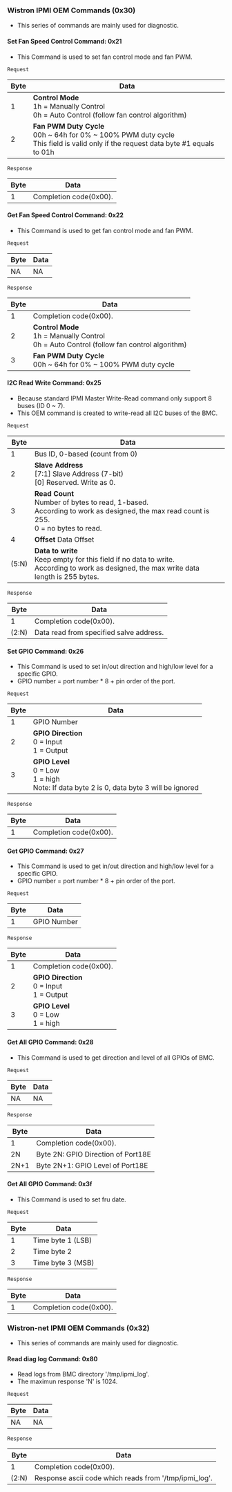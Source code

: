 ### Wistron IPMI OEM Commands (0x30)

* This series of commands are mainly used for diagnostic.

#### Set Fan Speed Control Command: 0x21

* This Command is used to set fan control mode and fan PWM.

`Request`

|Byte |Data
|---- |----
|1    |**Control Mode**<br>1h = Manually Control<br>0h = Auto Control (follow fan control algorithm)
|2    |**Fan PWM Duty Cycle**<br>00h ~ 64h for 0% ~ 100% PWM duty cycle<br>This field is valid only if the request data byte #1 equals to 01h

`Response`

|Byte |Data
|---- |----
|1    |Completion code(0x00).

#### Get Fan Speed Control Command: 0x22

* This Command is used to get fan control mode and fan PWM.

`Request`

|Byte |Data
|---- |----
|NA   |NA

`Response`

|Byte |Data
|---- |----
|1    |Completion code(0x00).
|2    |**Control Mode**<br>1h = Manually Control<br>0h = Auto Control (follow fan control algorithm)
|3    |**Fan PWM Duty Cycle**<br>00h ~ 64h for 0% ~ 100% PWM duty cycle

#### I2C Read Write Command: 0x25

* Because standard IPMI Master Write-Read command only support 8 buses (ID 0 ~ 7).
* This OEM command is created to write-read all I2C buses of the BMC.

`Request`

|Byte |Data
|---- |----
|1    |Bus ID, 0-based (count from 0)
|2    |**Slave Address**<br>[7:1] Slave Address (7-bit)<br>[0] Reserved. Write as 0.
|3    |**Read Count**<br>Number of bytes to read, 1-based.<br>According to work as designed, the max read count is 255.<br>0 = no bytes to read.
|4    |**Offset**  Data Offset
|(5:N)|**Data to write**<br>Keep empty for this field if no data to write.<br>According to work as designed, the max write data length is 255 bytes.

`Response`

|Byte |Data
|---- |----
|1    |Completion code(0x00).
|(2:N)|Data read from specified salve address.

#### Set GPIO Command: 0x26

* This Command is used to set in/out direction and high/low level for a specific GPIO.
* GPIO number = port number * 8 + pin order of the port.

`Request`

|Byte |Data
|---- |----
|1    |GPIO Number
|2    |**GPIO Direction**<br>0 = Input<br>1 = Output
|3    |**GPIO Level**<br>0 = Low<br>1 = high<br>Note: If data byte 2 is 0, data byte 3 will be ignored

`Response`

|Byte |Data
|---- |----
|1    |Completion code(0x00).

#### Get GPIO Command: 0x27

* This Command is used to get in/out direction and high/low level for a specific GPIO.
* GPIO number = port number * 8 + pin order of the port.

`Request`

|Byte |Data
|---- |----
|1    |GPIO Number

`Response`

|Byte |Data
|---- |----
|1    |Completion code(0x00).
|2    |**GPIO Direction**<br>0 = Input<br>1 = Output
|3    |**GPIO Level**<br>0 = Low<br>1 = high

#### Get All GPIO Command: 0x28

* This Command is used to get direction and level of all GPIOs of BMC.

`Request`

|Byte |Data
|---- |----
|NA   |NA

`Response`

|Byte |Data
|---- |----
|1    |Completion code(0x00).
|2N   |Byte 2N: GPIO Direction of Port18E
|2N+1 |Byte 2N+1: GPIO Level of Port18E

#### Get All GPIO Command: 0x3f

* This Command is used to set fru date.

`Request`

|Byte |Data
|---- |----
|1    |Time byte 1 (LSB)
|2    |Time byte 2
|3    |Time byte 3 (MSB)

`Response`

|Byte |Data
|---- |----
|1    |Completion code(0x00).

### Wistron-net IPMI OEM Commands (0x32)

* This series of commands are mainly used for diagnostic.

#### Read diag log Command: 0x80

* Read logs from BMC directory '/tmp/ipmi_log'.
* The maximun response 'N' is 1024.

`Request`

|Byte |Data
|---- |----
|NA   |NA

`Response`

|Byte |Data
|---- |----
|1    |Completion code(0x00).
|(2:N)|Response ascii code which reads from '/tmp/ipmi_log'.
